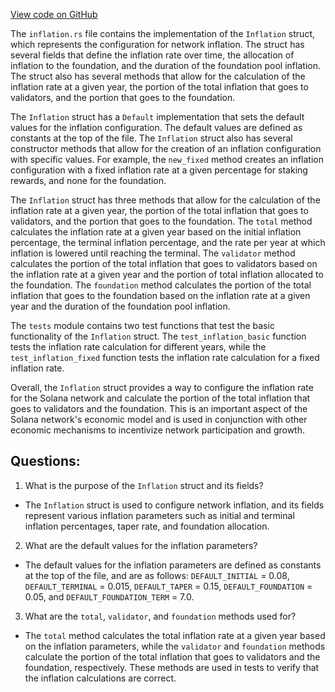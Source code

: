 [View code on GitHub](https://github.com/solana-labs/solana/blob/master/sdk/src/inflation.rs)

The `inflation.rs` file contains the implementation of the `Inflation` struct, which represents the configuration for network inflation. The struct has several fields that define the inflation rate over time, the allocation of inflation to the foundation, and the duration of the foundation pool inflation. The struct also has several methods that allow for the calculation of the inflation rate at a given year, the portion of the total inflation that goes to validators, and the portion that goes to the foundation.

The `Inflation` struct has a `Default` implementation that sets the default values for the inflation configuration. The default values are defined as constants at the top of the file. The `Inflation` struct also has several constructor methods that allow for the creation of an inflation configuration with specific values. For example, the `new_fixed` method creates an inflation configuration with a fixed inflation rate at a given percentage for staking rewards, and none for the foundation.

The `Inflation` struct has three methods that allow for the calculation of the inflation rate at a given year, the portion of the total inflation that goes to validators, and the portion that goes to the foundation. The `total` method calculates the inflation rate at a given year based on the initial inflation percentage, the terminal inflation percentage, and the rate per year at which inflation is lowered until reaching the terminal. The `validator` method calculates the portion of the total inflation that goes to validators based on the inflation rate at a given year and the portion of total inflation allocated to the foundation. The `foundation` method calculates the portion of the total inflation that goes to the foundation based on the inflation rate at a given year and the duration of the foundation pool inflation.

The `tests` module contains two test functions that test the basic functionality of the `Inflation` struct. The `test_inflation_basic` function tests the inflation rate calculation for different years, while the `test_inflation_fixed` function tests the inflation rate calculation for a fixed inflation rate.

Overall, the `Inflation` struct provides a way to configure the inflation rate for the Solana network and calculate the portion of the total inflation that goes to validators and the foundation. This is an important aspect of the Solana network's economic model and is used in conjunction with other economic mechanisms to incentivize network participation and growth.
## Questions: 
 1. What is the purpose of the `Inflation` struct and its fields?
- The `Inflation` struct is used to configure network inflation, and its fields represent various inflation parameters such as initial and terminal inflation percentages, taper rate, and foundation allocation.

2. What are the default values for the inflation parameters?
- The default values for the inflation parameters are defined as constants at the top of the file, and are as follows: `DEFAULT_INITIAL` = 0.08, `DEFAULT_TERMINAL` = 0.015, `DEFAULT_TAPER` = 0.15, `DEFAULT_FOUNDATION` = 0.05, and `DEFAULT_FOUNDATION_TERM` = 7.0.

3. What are the `total`, `validator`, and `foundation` methods used for?
- The `total` method calculates the total inflation rate at a given year based on the inflation parameters, while the `validator` and `foundation` methods calculate the portion of the total inflation that goes to validators and the foundation, respectively. These methods are used in tests to verify that the inflation calculations are correct.